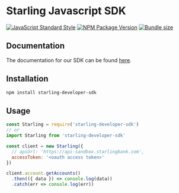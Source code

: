 # Starling Javascript SDK 

[![JavaScript Standard Style](https://img.shields.io/badge/code_style-standard-informational.svg)](https://standardjs.com)
[![NPM Package Version](https://img.shields.io/npm/v/starling-developer-sdk?color=informational)](https://www.npmjs.com/package/starling-developer-sdk)
[![Bundle size](https://img.shields.io/bundlephobia/minzip/starling-developer-sdk?label=size)](https://bundlephobia.com/result?p=starling-developer-sdk@latest)

## Documentation

The documentation for our SDK can be found [here](https://starlingbank.github.io/starling-developer-sdk/).

## Installation

```bash
npm install starling-developer-sdk
```

## Usage

```javascript
const Starling = require('starling-developer-sdk')
// or
import Starling from 'starling-developer-sdk'

const client = new Starling({
  // apiUrl: 'https://api-sandbox.starlingbank.com',
  accessToken: '<oauth access token>'
})

client.account.getAccounts()
  .then(({ data }) => console.log(data))
  .catch(err => console.log(err))
```

